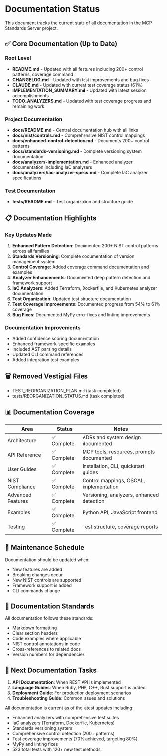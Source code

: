 # Documentation Status

This document tracks the current state of all documentation in the MCP Standards Server project.

## ✅ Core Documentation (Up to Date)

### Root Level
- **README.md** - Updated with all features including 200+ control patterns, coverage command
- **CHANGELOG.md** - Updated with test improvements and bug fixes
- **CLAUDE.md** - Updated with current test coverage status (61%)
- **IMPLEMENTATION_SUMMARY.md** - Updated with latest session accomplishments
- **TODO_ANALYZERS.md** - Updated with test coverage progress and remaining work

### Project Documentation
- **docs/README.md** - Central documentation hub with all links
- **docs/nist/controls.md** - Comprehensive NIST control mappings
- **docs/enhanced-control-detection.md** - Documents 200+ control patterns
- **docs/standards-versioning.md** - Complete versioning system documentation
- **docs/analyzers-implementation.md** - Enhanced analyzer documentation including IaC analyzers
- **docs/analyzers/iac-analyzer-specs.md** - Complete IaC analyzer specifications

### Test Documentation
- **tests/README.md** - Test organization and structure guide

## 📋 Documentation Highlights

### Key Updates Made
1. **Enhanced Pattern Detection**: Documented 200+ NIST control patterns across all families
2. **Standards Versioning**: Complete documentation of version management system
3. **Control Coverage**: Added coverage command documentation and examples
4. **Analyzer Enhancements**: Documented deep pattern detection and framework support
5. **IaC Analyzers**: Added Terraform, Dockerfile, and Kubernetes analyzer documentation
6. **Test Organization**: Updated test structure documentation
7. **Test Coverage Improvements**: Documented progress from 54% to 61% coverage
8. **Bug Fixes**: Documented MyPy error fixes and linting improvements

### Documentation Improvements
- Added confidence scoring documentation
- Enhanced framework-specific examples
- Included AST parsing details
- Updated CLI command references
- Added integration test examples

## 🗑️ Removed Vestigial Files
- TEST_REORGANIZATION_PLAN.md (task completed)
- tests/REORGANIZATION_STATUS.md (task completed)

## 📊 Documentation Coverage

| Area | Status | Notes |
|------|--------|-------|
| Architecture | ✅ Complete | ADRs and system design documented |
| API Reference | ✅ Complete | MCP tools, resources, prompts documented |
| User Guides | ✅ Complete | Installation, CLI, quickstart guides |
| NIST Compliance | ✅ Complete | Control mappings, OSCAL, implementation |
| Advanced Features | ✅ Complete | Versioning, analyzers, enhanced detection |
| Examples | ✅ Complete | Python API, JavaScript frontend |
| Testing | ✅ Complete | Test structure, coverage reports |

## 🔄 Maintenance Schedule

Documentation should be updated when:
- New features are added
- Breaking changes occur
- New NIST controls are supported
- Framework support is added
- CLI commands change

## 📝 Documentation Standards

All documentation follows these standards:
- Markdown formatting
- Clear section headers
- Code examples where applicable
- NIST control annotations in code
- Cross-references to related docs
- Version numbers for dependencies

## 🚀 Next Documentation Tasks

1. **API Documentation**: When REST API is implemented
2. **Language Guides**: When Ruby, PHP, C++, Rust support is added
3. **Deployment Guide**: For production deployment scenarios
4. **Troubleshooting Guide**: Common issues and solutions

All documentation is current as of the latest updates including:
- Enhanced analyzers with comprehensive test suites
- IaC analyzers (Terraform, Dockerfile, Kubernetes)
- Standards versioning system
- Comprehensive control detection (200+ patterns)
- Test coverage improvements (70% achieved, targeting 80%)
- MyPy and linting fixes
- 523 total tests with 120+ new test methods